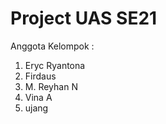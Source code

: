 # Project UAS SE21 
Anggota Kelompok :
1. Eryc Ryantona
2. Firdaus
3. M. Reyhan N
4. Vina A
5. ujang
